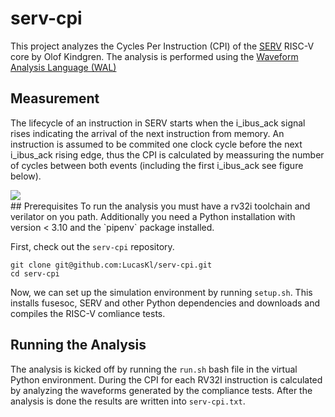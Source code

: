 # serv-cpi
This project analyzes the Cycles Per Instruction (CPI) of the [SERV](https://github.com/olofk/serv) RISC-V core by Olof Kindgren. The analysis is performed using the [Waveform Analysis Language (WAL)](https://github.com/ics-jku/wal)

## Measurement
The lifecycle of an instruction in SERV starts when the i_ibus_ack signal rises indicating the arrival of the next instruction from memory. An instruction is assumed to be commited one clock cycle before the next i_ibus_ack rising edge, thus the CPI is calculated by meassuring the number of cycles between both events (including the first i_ibus_ack see figure below).

<img align="left" src="https://svg.wavedrom.com/{signal%3A [%0A%20%20%20 { name%3A 'clk'%2C%0A%09%09wave%3A 'p............'}%2C%0A%09{ name%3A 'i_ibus_ack'%2C%0A%09%09wave%3A '0..10..|..10.'%2C%0A%20%20%20%20%20%20%20 node%3A '...a......b'%2C%0A%09%09data%3A '9 9 6 6 9 9 6 6 9 9 '}%2C%0A%20 %09{ name%3A 'i_ibus_rdt'%2C%0A%09%09wave%3A '0..30..|..30.'%2C%0A%09%09data%3A 'inst1 inst2'}%2C%0A%20 %0A]%2C%0A%20 edge%3A ['a~b CPI']%2C%0A%20 config%3A {%0A%20 %09hscale%3A 2%0A%20 }%2C%0Ahead%3A{%0A%20%20%20%20%20%20 tick%3A0%2C%0A%20%20%20%20%20%20 every%3A2%2C%0A}}%0A"/>

<br>
## Prerequisites
To run the analysis you must have a rv32i toolchain and verilator on you path. Additionally you need a Python installation with version < 3.10 and the `pipenv` package installed.

First, check out the `serv-cpi` repository.
```
git clone git@github.com:LucasKl/serv-cpi.git
cd serv-cpi
```

Now, we can set up the simulation environment by running `setup.sh`. This installs fusesoc, SERV and other Python dependencies and downloads and compiles the RISC-V comliance tests.

## Running the Analysis
The analysis is kicked off by running the `run.sh` bash file in the virtual Python environment. During the CPI for each RV32I instruction is calculated by analyzing the  waveforms generated by the compliance tests. After the analysis is done the results are written into `serv-cpi.txt`.